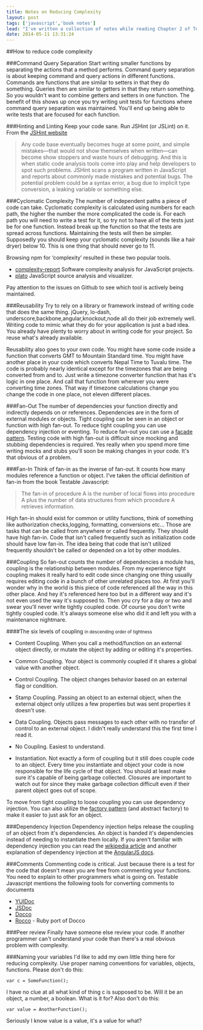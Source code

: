 ```yaml
---
title: Notes on Reducing Complexity
layout: post
tags: ['javascript','book notes']
lead: "I've written a collection of notes while reading Chapter 2 of Testable Javascript. Please don't assume what I've written is completely correct, these notes reflect my interpretation of the book's contents."
date: 2014-05-11 13:31:24
---
```


##How to reduce code complexity

###Command Query Separation
Start writing smaller functions by separating the actions that a method performs. Command query separation is about keeping command and query actions in different functions. Commands are functions that are similar to <span class='italic'>setters</span> in that they <span class="italic">do</span> something. Queries then are similar to <span class='italic'>getters</span> in that they <span class="italic">return</span> something. So you wouldn't want to combine <span class="italics">getters</span> and <span class="italics">setters</span> in one function. The benefit of this shows up once you try writing unit tests for functions where command query separation was maintained. You'll end up being able to write tests that are focused for each function.

###Hinting and Linting
Keep your code sane. Run JSHint (or JSLint) on it. From the [JSHint website](http://www.jshint.com/about/)
 > Any code base eventually becomes huge at some point, and simple mistakes—that would not show themselves when written—can become show stoppers and waste hours of debugging. And this is when static code analysis tools come into play and help developers to spot such problems. JSHint scans a program written in JavaScript and reports about commonly made mistakes and potential bugs. The potential problem could be a syntax error, a bug due to implicit type conversion, a leaking variable or something else.

###Cyclomatic Complexity
The number of independent paths a piece of code can take. Cyclomatic complexity is calculated using numbers for each path, the higher the number the more complicated the code is. For each path you will need to write a test for it, so try not to have all of the tests just be for one function. Instead break up the function so that the tests are spread across functions. Maintaining the tests will then be simpler. Supposedly you should keep your cyclomatic complexity (sounds like a hair dryer) below 10. This is one thing that should never go to 11.

Browsing npm for ‘complexity’ resulted in these two popular tools. 
* [complexity-report](https://www.npmjs.org/package/complexity-report) Software complexity analysis for JavaScript projects.
* [plato](https://www.npmjs.org/package/plato) JavaScript source analysis and visualizer.

Pay attention to the issues on Github to see which tool is actively being maintained.

###Reusability
Try to rely on a library or framework instead of writing code that does the same thing. jQuery, lo-dash, underscore,backbone,angular,knockout,node all do their job extremely well. Writing code to mimic what they do for your application is just a bad idea. You already have plenty to worry about in writing code for your project. So reuse what's already available.

Reusability also goes to your own code. You might have some code inside a function that converts GMT to Mountain Standard time. You might have another place in your code which converts Nepal Time to Tuvalu time. The code is probably nearly identical except for the timezones that are being converted from and to. Just write a timezone converter function that has it's logic in one place. And call that function from wherever you were converting time zones. That way if timezone calculations change you change the code in one place, not eleven different places.

###Fan-Out
The number of dependencies your function directly and indirectly depends on or references. Dependencies are in the form of external modules or objects. Tight coupling can be seen in an object or function with high fan-out. To reduce tight coupling you can use dependency injection or eventing. To reduce fan-out you can use a [facade pattern](http://addyosmani.com/resources/essentialjsdesignpatterns/book/#facadepatternjavascript). Testing code with high fan-out is difficult since mocking and stubbing dependencies is required. Yes really when you spend more time writing mocks and stubs you'll soon be making changes in your code. It's that obvious of a problem.

###Fan-In
Think of fan-in as the inverse of fan-out. It counts how many modules reference a function or object. I've taken the official definition of fan-in from the book Testable Javascript:

> The fan-in of procedure A is the number of local flows into procedure A plus the number of data structures from which procedure A retrieves information.

High fan-in should exist for common or utility functions, think of something like authorization checks,logging, formatting, conversions etc... Those are tasks that can be called from anywhere or called frequently. They should have high fan-in. Code that isn't called frequently such as initialization code should have low fan-in. The idea being that code that isn't utilized frequently shouldn't be called or depended on a lot by other modules.

###Coupling
So fan-out counts the number of dependencies a module has, coupling is the relationship between modules. From my experience tight coupling makes it really hard to edit code since changing one thing usually requires editing code in a bunch of other unrelated places too. At first you'll wonder why in the world is this piece of code referenced all the way in this other place. And hey it's referenced here too but in a different way and it's not even used the way it's supposed to. Then you cry for a day or two and swear you'll never write tightly coupled code. Of course you don't write tightly coupled code. It's always someone else who did it and left you with a maintenance nightmare.

####The six levels of coupling <small>in descending order of tightness</small>
* Content Coupling. When you call a method/function on an external object directly, or mutate the object by adding or editing it's properties.

* Common Coupling. Your object is commonly coupled if it shares a global value with another object.

* Control Coupling. The object changes behavior based on an external flag or condition.

* Stamp Coupling. Passing an object to an external object, when the external object only utilizes a few properties but was sent properties it doesn't use.

* Data Coupling. Objects pass messages to each other with no transfer of control to an external object. I didn't really understand this the first time I read it.

* No Coupling. Easiest to understand.

* Instantiation. Not exactly a form of coupling but it still does couple code to an object. Every time you instantiate and object your code is now responsible for the life cycle of that object. You should at least make sure it's capable of being garbage collected. Closures are important to watch out for since they make garbage collection difficult even if their parent object goes out of scope.

To move from tight coupling to loose coupling you can use dependency injection. You can also utilize the [factory pattern](http://www.addyosmani.com/resources/essentialjsdesignpatterns/book/#factorypatternjavascript) (and abstract factory) to make it easier to just ask for an object.

###Dependency Injection
Dependency injection helps release the coupling of an object from it's dependencies. An object is handed it's dependencies instead of needing to instantiate them locally. If you aren't familiar with dependency injection you can read the [wikipedia article](http://en.wikipedia.org/wiki/Dependency_injection) and another explanation of dependency injection at the [AngularJS docs](https://docs.angularjs.org/guide/di).

###Comments
Commenting code is critical. Just because there is a test for the code that doesn't mean you are free from commenting your functions. You need to explain to other programmers what is going on. Testable Javascript mentions the following tools for converting comments to documents 
* [YUIDoc](http://yui.github.io/yuidoc/)
* [JSDoc](http://usejsdoc.org/)
* [Docco](http://jashkenas.github.io/docco/)
* [Rocco](http://rtomayko.github.io/rocco/) - Ruby port of Docco 

###Peer review
Finally have someone else review your code. If another programmer can't understand your code than there's a real obvious problem with complexity.

###Naming your variables
I'd like to add my own little thing here for reducing complexity. Use proper naming conventions for variables, objects, functions. Please don't do this:

```
var c = SomeFunction();
```
I have no clue at all what kind of thing c is supposed to be. Will it be an object, a number, a boolean. What is it for? Also don't do this:

```
var value = AnotherFunction();
```
Seriously I know value is a value, it's a value for what?
